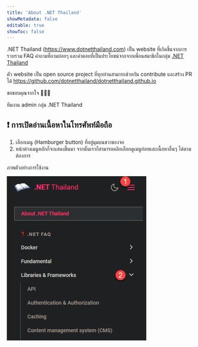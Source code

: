 ```yaml
---
title: 'About .NET Thailand'
showMetadata: false
editable: true
showToc: false
---
```


.NET Thailand (https://www.dotnetthailand.com) เป็น website ที่เกิดขึ้นจากการรวบรวม FAQ คำถามที่ถามบ่อยๆ
และคำตอบที่เป็นประโยชน์จากจากเพื่อนสมาชิกในกลุ่ม [.NET Thailand](https://www.facebook.com/groups/dotnetthailand)

ตัว website เป็น open source project ที่ทุกท่านสามารถช่วยกัน contribute และสร้าง PR ได้ https://github.com/dotnetthailand/dotnetthailand.github.io

ขอขอบคุณจากใจ 🙏🙏🙏

ทีมงาน admin กลุ่ม .NET Thailand

## ❗ การเปิดอ่านเนื้อหาในโทรศัพท์มือถือ

1. เลือกเมนู (Hamburger button) ที่อยู่มุมบนขวาของจอ
2. หน้าต่างเมนูหลักก็จะแสดงขึ้นมา จากนั้นเราก็สามารถคลิกเลือกดูเมนูย่อยและเนื้อหาอื่นๆ ได้ตามต้องการ

ภาพตัวอย่างการใช้งาน

![](images/website-menu-on-mobile.jpg)
